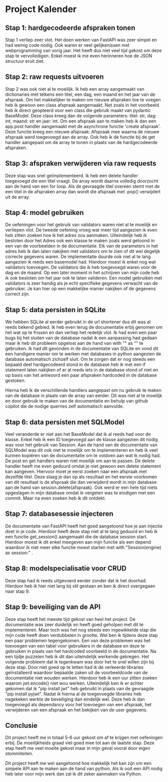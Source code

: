 # Project Kalender

## Stap 1: hardgecodeerde afspraken tonen

Stap 1 verliep zeer vlot. Het doen werken van FastAPI was zeer simpel en had weinig code nodig. Ook waren er veel gelijkenissen met webprogramming van vorig jaar. Het heeft dus niet veel tijd gekost om deze stap te vervolledigen. Enkel moest ik me even herinneren hoe de JSON structuur eruit ziet.

## Stap 2: raw requests uitvoeren

Stap 2 was ook niet al te moeilijk. Ik heb een array aangemaakt van dictionaries met telkens een titel, een dag, een maand en het jaar van de afspraak. Om het makkelijker te maken om nieuwe afspraken toe te voegen heb ik gewoon een class afspraak aangemaakt. Net zoals in het voorbeeld heb ik direct geopteerd voor een class die gebruik maakt van pydantic BaseModel.
Deze class kreeg dan de volgende parameters: titel: str, dag: int, maand: str en jaar: int. Om een afspraak aan te maken heb ik dan een app.post handler aangemaakt met de asynchrone functie 'create afspraak'. Deze functie kreeg een nieuwe afspraak: Afspraak mee waarna de nieuwe afspraak werd toegevoegd aan de array. Ook heb ik de functie bij de get handler aangepast om de array te tonen in plaats van de hardgecodeerde afspraken.

## Stap 3: afspraken verwijderen via raw requests

Deze stap was snel geïmplementeerd. Ik heb een delete handler toegevoegd die een titel vraagt. De array wordt daarna volledig doorzocht aan de hand van een for loop. Als de gevraagde titel overeen stemt met de een titel in de afspraken array dan wordt die afspraak met .pop() verwijdert uit de array.

## Stap 4: model gebruiken

De oefeningen voor het gebruik van validators waren niet al te moeilijk en verliepen vlot. De tweede oefening vroeg wat meer tijd aangezien ik even heb zitten zoeken hoe ik het adres zou aanmaken. Uiteindelijk heb ik besloten door het Adres ook een klasse te maken zoals werd getoond in een van de voorbeelden in de documentatie. Elk van de parameters in het adres heb ik dan laten nakijken met validators om te zien of dit wel degelijk correcte gegevens waren. De implementatie duurde ook niet al te lang aangezien ik reeds een basemodel had. Hierdoor moest ik enkel nog wat validators toevoegen. De validators die ik heb toegevoegd waren voor de dag en de maand. Op een later moment in het schrijven van mijn code heb ik ook besloten om het jaar ook te laten valideren. Een model gebruiken met validators is zeer handig als je echt specifieke gegevens verwacht van de gebruiker. Je kan hier op een makkelijke manier nakijken of de gegevens correct zijn.

## Stap 5: data persisten in SQLite

We hebben SQLite al eerder gebruikt in de url shortener dus dit was al reeds bekend gebied. Ik heb even terug de documentatie erbij genomen om het wat op te frissen en dan verliep het redelijk vlot. Ik had even een paar bugs bij het sluiten van de database nadat ik een aanpassing had gedaan maar ik heb dit probleem opgelost aan de hand van with "" as "" te gebruiken. Ik had dit gevonden in de documentatie van SQLite en vond dit een handigere manier om te werken met databases in python aangezien de database automatisch zichzelf sluit. Om te zorgen dat er nog steeds een bepaald deel hardgecodeerd stond in de database heb ik met een if statement laten nakijken of er al reeds iets in de database stond of niet en op basis van het antwoord een paar afspraken hardcoded in de database gestoken.

Hierna heb ik de verschillende handlers aangepast om nu gebruik te maken van de database in plaats van de array van eerder. Dit was niet al te moeilijk en door gebruik te maken van de documentatie en behulp van github copilot die de nodige querries zelf automatisch aanvulde.

## Stap 6: data persisten met SQLModel

Veel veranderde er niet aan het BaseModel dat ik al reeds had voor de klasse. Enkel heb ik een ID toegevoegd aan de klasse aangezien dit nodig was voor het gebruik van Session. Aan de hand van de documentatie van SQLModel was dit ook niet te moeilijk om te implementeren en heb ik veel kunnen kopiëren van de documentatie om te voldoen aan wat ik nodig had. De post en get handlers waren niet moeilijk om aan te passen. De delete handler heeft me even geduurd omdat je niet gewoon een delete statement kan aangeven. Hiervoor moet je eerst zoeken naar een afspraak met dezelfde titel. Deze slaag je dan op als resultaat en het eerste voorkomen van dit resultaat is de afspraak die dan verwijderd wordt in mijn database aan de hand van session.delete(afspraak). Ook werd er een hele tijd niets opgeslagen in mijn database omdat ik vergeten was te eindigen met een commit. Maar na even zoeken heb ik dit ontdekt.

## Stap 7: databasesessie injecteren

De documentatie van FastAPI heeft het goed aangetoond hoe je aan injectie doet in je code. Hierdoor heeft deze stap niet al te lang geduurd en heb ik een functie get_session() aangemaakt die de database session start. Hierdoor moest ik dit enkel meegeven aan mijn functie als een depend waardoor ik niet meer elke functie moest starten met with "Session(engine) as session:" .

## Stap 8: modelspecialisatie voor CRUD

Deze stap had ik reeds uitgevoerd eerder zonder dat ik het doorhad. Hierdoor heb ik hier niet lang bij stil gestaan en ben ik direct overgegaan naar stap 9.

## Stap 9: beveiliging van de API

Deze stap heeft het meeste tijd gekost van heel het project. De documentatie was zeer duidelijk en heeft goed geholpen met dit te implementeren. Maar toch was het nog steeds een ingewikkelde stap die mijn code heeft doen verdubbelen in grootte. Wel ben ik tijdens deze stap een paar problemen tegengekomen. Een van deze problemen was het toevoegen van een tabel voor gebruikers in de database en deze te gebruiken in plaats van het hardcoded voorbeeld in de documentatie. Na een tijdje puzzelen heb ik dit dan uiteindelijk werkende gekregen. Het volgende probleem dat ik tegenkwam was door het te snel willen zijn bij deze stap. Door niet goed op te letten had ik de verkeerde libraries geïnstalleerd waardoor bepaalde zaken uit de voorbeeldcode van de documentatie niet wouden werken. Hierdoor heb ik een uur zitten zoeken waarom jwt.encode() niet wou werken. Uiteindelijk ben ik er achter gekomen dat ik "pip install jwt" heb gebruikt in plaats van de gevraagde "pip install pyjwt". Nadat ik hierna al de toegevoegde libraries heb nagekeken werkte de beveiliging dan eindelijk wel. Deze heb ik dan toegevoegd als dependancy voor het toevoegen van een afspraak, het verwijderen van een afspraak en het bekijken van de user gegevens.

## Conclusie

Dit project heeft me in totaal 5-6 uur gekost om af te krijgen met oefeningen erbij. De moeilijkheids graad viel goed mee tot aan de laatste stap. Deze stap heeft me veel moeite gekost maar in mijn geval vooral door eigen stommiteiten.

Dit project heeft me wel aangetoond hoe makkelijk het kan zijn om een simpele API aan te maken aan de hand van python. Als ik ooit een API nodig heb later voor mijn werk dan zal ik dit zeker aanmaken via Python.
